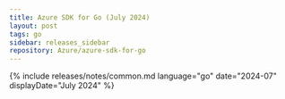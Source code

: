 ```yaml
---
title: Azure SDK for Go (July 2024)
layout: post
tags: go
sidebar: releases_sidebar
repository: Azure/azure-sdk-for-go
---
```

{% include releases/notes/common.md language="go" date="2024-07" displayDate="July 2024" %}
